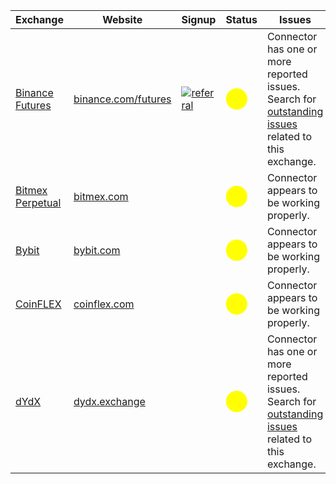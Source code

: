 | Exchange                                         | Website                                      | Signup                          | Status                                               | Issues                           |
| ------------------------------------------------ | -------------------------------------------- | --------------------------------- | ---------------------------------------------------- | -------------------------------- |
| [Binance Futures](/exchanges/binance-perpetual)  | [binance.com/futures](https://www.binance.com/en/futures/ref/hummingbot)           | [![referral](https://img.shields.io/badge/referral-hummingbot-lightgrey)](https://www.binance.com/en/futures/ref/hummingbot)    | <span style="color:yellow; font-size:25px">⬤</span> | Connector has one or more reported issues. Search for [outstanding issues](https://github.com/hummingbot/hummingbot/labels/binance_perpetual) related to this exchange.  |
| [Bitmex Perpetual](/exchanges/bitmex-perpetual)              | [bitmex.com](https://bitmex.com)    |                                   | <span style="color:yellow; font-size:25px">⬤</span> | Connector appears to be working properly.    |
| [Bybit](/exchanges/bybit-perpetual)              | [bybit.com](https://www.bybit.com/en-US/)    |                                   | <span style="color:yellow; font-size:25px">⬤</span> | Connector appears to be working properly.    |
| [CoinFLEX](/exchanges/coinflex-perpetual)              | [coinflex.com](https://coinflex.com/)    |                                   | <span style="color:yellow; font-size:25px">⬤</span> | Connector appears to be working properly.    |
| [dYdX](/exchanges/dydx-perpetual)      | [dydx.exchange](https://dydx.exchange/)      |               | <span style="color:yellow; font-size:25px">⬤</span> | Connector has one or more reported issues. Search for [outstanding issues](https://github.com/hummingbot/hummingbot/labels/dydx_perpetual) related to this exchange.    |
